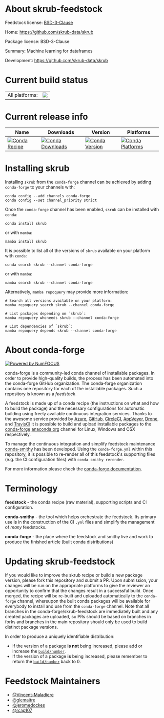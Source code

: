 About skrub-feedstock
=====================

Feedstock license: [BSD-3-Clause](https://github.com/conda-forge/skrub-feedstock/blob/main/LICENSE.txt)

Home: https://github.com/skrub-data/skrub

Package license: BSD-3-Clause

Summary: Machine learning for dataframes

Development: https://github.com/skrub-data/skrub

Current build status
====================


<table><tr><td>All platforms:</td>
    <td>
      <a href="https://dev.azure.com/conda-forge/feedstock-builds/_build/latest?definitionId=21036&branchName=main">
        <img src="https://dev.azure.com/conda-forge/feedstock-builds/_apis/build/status/skrub-feedstock?branchName=main">
      </a>
    </td>
  </tr>
</table>

Current release info
====================

| Name | Downloads | Version | Platforms |
| --- | --- | --- | --- |
| [![Conda Recipe](https://img.shields.io/badge/recipe-skrub-green.svg)](https://anaconda.org/conda-forge/skrub) | [![Conda Downloads](https://img.shields.io/conda/dn/conda-forge/skrub.svg)](https://anaconda.org/conda-forge/skrub) | [![Conda Version](https://img.shields.io/conda/vn/conda-forge/skrub.svg)](https://anaconda.org/conda-forge/skrub) | [![Conda Platforms](https://img.shields.io/conda/pn/conda-forge/skrub.svg)](https://anaconda.org/conda-forge/skrub) |

Installing skrub
================

Installing `skrub` from the `conda-forge` channel can be achieved by adding `conda-forge` to your channels with:

```
conda config --add channels conda-forge
conda config --set channel_priority strict
```

Once the `conda-forge` channel has been enabled, `skrub` can be installed with `conda`:

```
conda install skrub
```

or with `mamba`:

```
mamba install skrub
```

It is possible to list all of the versions of `skrub` available on your platform with `conda`:

```
conda search skrub --channel conda-forge
```

or with `mamba`:

```
mamba search skrub --channel conda-forge
```

Alternatively, `mamba repoquery` may provide more information:

```
# Search all versions available on your platform:
mamba repoquery search skrub --channel conda-forge

# List packages depending on `skrub`:
mamba repoquery whoneeds skrub --channel conda-forge

# List dependencies of `skrub`:
mamba repoquery depends skrub --channel conda-forge
```


About conda-forge
=================

[![Powered by
NumFOCUS](https://img.shields.io/badge/powered%20by-NumFOCUS-orange.svg?style=flat&colorA=E1523D&colorB=007D8A)](https://numfocus.org)

conda-forge is a community-led conda channel of installable packages.
In order to provide high-quality builds, the process has been automated into the
conda-forge GitHub organization. The conda-forge organization contains one repository
for each of the installable packages. Such a repository is known as a *feedstock*.

A feedstock is made up of a conda recipe (the instructions on what and how to build
the package) and the necessary configurations for automatic building using freely
available continuous integration services. Thanks to the awesome service provided by
[Azure](https://azure.microsoft.com/en-us/services/devops/), [GitHub](https://github.com/),
[CircleCI](https://circleci.com/), [AppVeyor](https://www.appveyor.com/),
[Drone](https://cloud.drone.io/welcome), and [TravisCI](https://travis-ci.com/)
it is possible to build and upload installable packages to the
[conda-forge](https://anaconda.org/conda-forge) [anaconda.org](https://anaconda.org/)
channel for Linux, Windows and OSX respectively.

To manage the continuous integration and simplify feedstock maintenance
[conda-smithy](https://github.com/conda-forge/conda-smithy) has been developed.
Using the ``conda-forge.yml`` within this repository, it is possible to re-render all of
this feedstock's supporting files (e.g. the CI configuration files) with ``conda smithy rerender``.

For more information please check the [conda-forge documentation](https://conda-forge.org/docs/).

Terminology
===========

**feedstock** - the conda recipe (raw material), supporting scripts and CI configuration.

**conda-smithy** - the tool which helps orchestrate the feedstock.
                   Its primary use is in the construction of the CI ``.yml`` files
                   and simplify the management of *many* feedstocks.

**conda-forge** - the place where the feedstock and smithy live and work to
                  produce the finished article (built conda distributions)


Updating skrub-feedstock
========================

If you would like to improve the skrub recipe or build a new
package version, please fork this repository and submit a PR. Upon submission,
your changes will be run on the appropriate platforms to give the reviewer an
opportunity to confirm that the changes result in a successful build. Once
merged, the recipe will be re-built and uploaded automatically to the
`conda-forge` channel, whereupon the built conda packages will be available for
everybody to install and use from the `conda-forge` channel.
Note that all branches in the conda-forge/skrub-feedstock are
immediately built and any created packages are uploaded, so PRs should be based
on branches in forks and branches in the main repository should only be used to
build distinct package versions.

In order to produce a uniquely identifiable distribution:
 * If the version of a package **is not** being increased, please add or increase
   the [``build/number``](https://docs.conda.io/projects/conda-build/en/latest/resources/define-metadata.html#build-number-and-string).
 * If the version of a package **is** being increased, please remember to return
   the [``build/number``](https://docs.conda.io/projects/conda-build/en/latest/resources/define-metadata.html#build-number-and-string)
   back to 0.

Feedstock Maintainers
=====================

* [@Vincent-Maladiere](https://github.com/Vincent-Maladiere/)
* [@glemaitre](https://github.com/glemaitre/)
* [@jeromedockes](https://github.com/jeromedockes/)
* [@rcap107](https://github.com/rcap107/)

